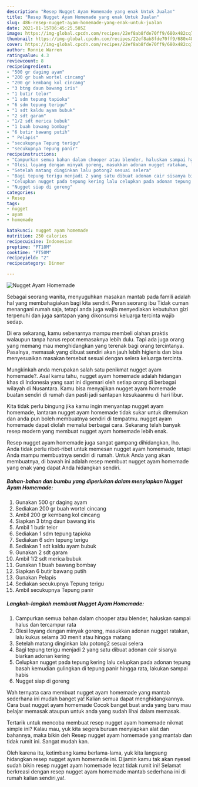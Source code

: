 ```yaml
---
description: "Resep Nugget Ayam Homemade yang enak Untuk Jualan"
title: "Resep Nugget Ayam Homemade yang enak Untuk Jualan"
slug: 486-resep-nugget-ayam-homemade-yang-enak-untuk-jualan
date: 2021-01-15T06:45:25.505Z
image: https://img-global.cpcdn.com/recipes/22ef8ab8fde70ff9/680x482cq70/nugget-ayam-homemade-foto-resep-utama.jpg
thumbnail: https://img-global.cpcdn.com/recipes/22ef8ab8fde70ff9/680x482cq70/nugget-ayam-homemade-foto-resep-utama.jpg
cover: https://img-global.cpcdn.com/recipes/22ef8ab8fde70ff9/680x482cq70/nugget-ayam-homemade-foto-resep-utama.jpg
author: Ronnie Warren
ratingvalue: 4.3
reviewcount: 8
recipeingredient:
- "500 gr daging ayam"
- "200 gr buah wortel cincang"
- "200 gr kembang kol cincang"
- "3 btng daun bawang iris"
- "1 butir telor"
- "1 sdm tepung tapioka"
- "6 sdm tepung terigu"
- "1 sdt kaldu ayam bubuk"
- "2 sdt garam"
- "1/2 sdt merica bubuk"
- "1 buah bawang bombay"
- "6 butir bawang putih"
- " Pelapis"
- "secukupnya Tepung terigu"
- "secukupnya Tepung panir"
recipeinstructions:
- "Campurkan semua bahan dalam chooper atau blender, haluskan sampai halus dan tercampur rata"
- "Olesi loyang dengan minyak goreng, masukkan adonan nugget ratakan, lalu kukus selama 30 menit atau hingga matang"
- "Setelah matang dinginkan lalu potong2 sesuai selera"
- "Bagi tepung terigu menjadi 2 yang satu dibuat adonan cair sisanya biarkan adonan kering"
- "Celupkan nugget pada tepung kering lalu celupkan pada adonan tepung basah kemudian gulingkan di tepung panir hingga rata, lakukan sampai habis"
- "Nugget siap di goreng"
categories:
- Resep
tags:
- nugget
- ayam
- homemade

katakunci: nugget ayam homemade 
nutrition: 250 calories
recipecuisine: Indonesian
preptime: "PT18M"
cooktime: "PT50M"
recipeyield: "2"
recipecategory: Dinner

---
```



![Nugget Ayam Homemade](https://img-global.cpcdn.com/recipes/22ef8ab8fde70ff9/680x482cq70/nugget-ayam-homemade-foto-resep-utama.jpg)

Sebagai seorang wanita, menyuguhkan masakan mantab pada famili adalah hal yang membahagiakan bagi kita sendiri. Peran seorang ibu Tidak cuman menangani rumah saja, tetapi anda juga wajib menyediakan kebutuhan gizi terpenuhi dan juga santapan yang dikonsumsi keluarga tercinta wajib sedap.

Di era  sekarang, kamu sebenarnya mampu membeli olahan praktis walaupun tanpa harus repot memasaknya lebih dulu. Tapi ada juga orang yang memang mau menghidangkan yang terenak bagi orang tercintanya. Pasalnya, memasak yang dibuat sendiri akan jauh lebih higienis dan bisa menyesuaikan masakan tersebut sesuai dengan selera keluarga tercinta. 



Mungkinkah anda merupakan salah satu penikmat nugget ayam homemade?. Asal kamu tahu, nugget ayam homemade adalah hidangan khas di Indonesia yang saat ini digemari oleh setiap orang di berbagai wilayah di Nusantara. Kamu bisa menyajikan nugget ayam homemade buatan sendiri di rumah dan pasti jadi santapan kesukaanmu di hari libur.

Kita tidak perlu bingung jika kamu ingin menyantap nugget ayam homemade, lantaran nugget ayam homemade tidak sukar untuk ditemukan dan anda pun boleh membuatnya sendiri di tempatmu. nugget ayam homemade dapat diolah memalui berbagai cara. Sekarang telah banyak resep modern yang membuat nugget ayam homemade lebih enak.

Resep nugget ayam homemade juga sangat gampang dihidangkan, lho. Anda tidak perlu ribet-ribet untuk memesan nugget ayam homemade, tetapi Anda mampu membuatnya sendiri di rumah. Untuk Anda yang akan membuatnya, di bawah ini adalah resep membuat nugget ayam homemade yang enak yang dapat Anda hidangkan sendiri.

<!--inarticleads1-->

##### Bahan-bahan dan bumbu yang diperlukan dalam menyiapkan Nugget Ayam Homemade:

1. Gunakan 500 gr daging ayam
1. Sediakan 200 gr buah wortel cincang
1. Ambil 200 gr kembang kol cincang
1. Siapkan 3 btng daun bawang iris
1. Ambil 1 butir telor
1. Sediakan 1 sdm tepung tapioka
1. Sediakan 6 sdm tepung terigu
1. Sediakan 1 sdt kaldu ayam bubuk
1. Gunakan 2 sdt garam
1. Ambil 1/2 sdt merica bubuk
1. Gunakan 1 buah bawang bombay
1. Siapkan 6 butir bawang putih
1. Gunakan  Pelapis
1. Sediakan secukupnya Tepung terigu
1. Ambil secukupnya Tepung panir




<!--inarticleads2-->

##### Langkah-langkah membuat Nugget Ayam Homemade:

1. Campurkan semua bahan dalam chooper atau blender, haluskan sampai halus dan tercampur rata
1. Olesi loyang dengan minyak goreng, masukkan adonan nugget ratakan, lalu kukus selama 30 menit atau hingga matang
1. Setelah matang dinginkan lalu potong2 sesuai selera
1. Bagi tepung terigu menjadi 2 yang satu dibuat adonan cair sisanya biarkan adonan kering
1. Celupkan nugget pada tepung kering lalu celupkan pada adonan tepung basah kemudian gulingkan di tepung panir hingga rata, lakukan sampai habis
1. Nugget siap di goreng




Wah ternyata cara membuat nugget ayam homemade yang mantab sederhana ini mudah banget ya! Kalian semua dapat menghidangkannya. Cara buat nugget ayam homemade Cocok banget buat anda yang baru mau belajar memasak ataupun untuk anda yang sudah lihai dalam memasak.

Tertarik untuk mencoba membuat resep nugget ayam homemade nikmat simple ini? Kalau mau, yuk kita segera buruan menyiapkan alat dan bahannya, maka bikin deh Resep nugget ayam homemade yang mantab dan tidak rumit ini. Sangat mudah kan. 

Oleh karena itu, ketimbang kamu berlama-lama, yuk kita langsung hidangkan resep nugget ayam homemade ini. Dijamin kamu tak akan nyesel sudah bikin resep nugget ayam homemade lezat tidak rumit ini! Selamat berkreasi dengan resep nugget ayam homemade mantab sederhana ini di rumah kalian sendiri,ya!.

